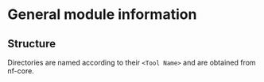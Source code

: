 # General module information

## Structure

Directories are named according to their `<Tool Name>` and are obtained from nf-core.
